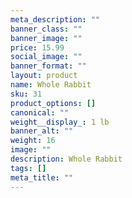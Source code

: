 ```yaml
---
meta_description: ""
banner_class: ""
banner_image: ""
price: 15.99
social_image: ""
banner_format: ""
layout: product
name: Whole Rabbit
sku: 31
product_options: []
canonical: ""
weight__display_: 1 lb
banner_alt: ""
weight: 16
image: ""
description: Whole Rabbit
tags: []
meta_title: ""
---
```

